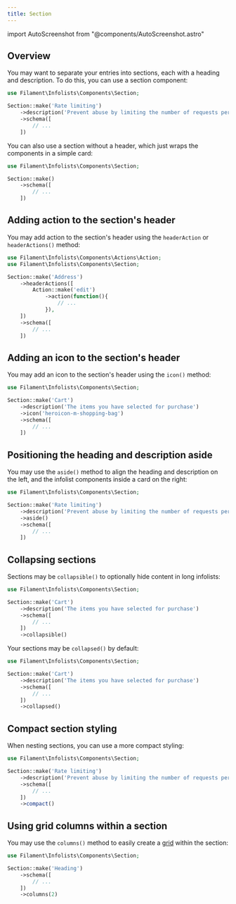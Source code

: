 ```yaml
---
title: Section
---
```

import AutoScreenshot from "@components/AutoScreenshot.astro"

## Overview

You may want to separate your entries into sections, each with a heading and description. To do this, you can use a section component:

```php
use Filament\Infolists\Components\Section;

Section::make('Rate limiting')
    ->description('Prevent abuse by limiting the number of requests per period')
    ->schema([
        // ...
    ])
```

<AutoScreenshot name="infolists/layout/section/simple" alt="Section" version="3.x" />

You can also use a section without a header, which just wraps the components in a simple card:

```php
use Filament\Infolists\Components\Section;

Section::make()
    ->schema([
        // ...
    ])
```

<AutoScreenshot name="infolists/layout/section/without-header" alt="Section without header" version="3.x" />

## Adding action to the section's header

You may add action to the section's header using the `headerAction` or `headerActions()` method:

```php
use Filament\Infolists\Components\Actions\Action;
use Filament\Infolists\Components\Section;

Section::make('Address')
    ->headerActions([
        Action::make('edit')
            ->action(function(){
                // ...
            }),
    ])
    ->schema([
        // ...
    ])
```

<AutoScreenshot name="infolists/layout/section/actions" alt="Section with header actions" version="3.x" />

## Adding an icon to the section's header

You may add an icon to the section's header using the `icon()` method:

```php
use Filament\Infolists\Components\Section;

Section::make('Cart')
    ->description('The items you have selected for purchase')
    ->icon('heroicon-m-shopping-bag')
    ->schema([
        // ...
    ])
```

<AutoScreenshot name="infolists/layout/section/icons" alt="Section with icon" version="3.x" />

## Positioning the heading and description aside

You may use the `aside()` method to align the heading and description on the left, and the infolist components inside a card on the right:

```php
use Filament\Infolists\Components\Section;

Section::make('Rate limiting')
    ->description('Prevent abuse by limiting the number of requests per period')
    ->aside()
    ->schema([
        // ...
    ])
```

<AutoScreenshot name="infolists/layout/section/aside" alt="Section with heading and description aside" version="3.x" />

## Collapsing sections

Sections may be `collapsible()` to optionally hide content in long infolists:

```php
use Filament\Infolists\Components\Section;

Section::make('Cart')
    ->description('The items you have selected for purchase')
    ->schema([
        // ...
    ])
    ->collapsible()
```

Your sections may be `collapsed()` by default:

```php
use Filament\Infolists\Components\Section;

Section::make('Cart')
    ->description('The items you have selected for purchase')
    ->schema([
        // ...
    ])
    ->collapsed()
```

<AutoScreenshot name="infolists/layout/section/collapsed" alt="Collapsed section" version="3.x" />

## Compact section styling

When nesting sections, you can use a more compact styling:

```php
use Filament\Infolists\Components\Section;

Section::make('Rate limiting')
    ->description('Prevent abuse by limiting the number of requests per period')
    ->schema([
        // ...
    ])
    ->compact()
```

<AutoScreenshot name="infolists/layout/section/compact" alt="Compact section" version="3.x" />

## Using grid columns within a section

You may use the `columns()` method to easily create a [grid](grid) within the section:

```php
use Filament\Infolists\Components\Section;

Section::make('Heading')
    ->schema([
        // ...
    ])
    ->columns(2)
```
